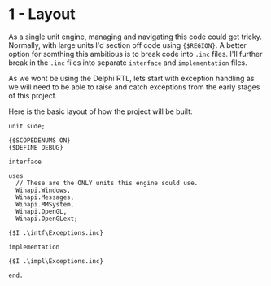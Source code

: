 # 1 - Layout

As a single unit engine, managing and navigating this code could get tricky. Normally, with large units I'd section off code using `{$REGION}`. A better option for somthing this ambitious is to break code into `.inc` files.
I'll further break in the `.inc` files into separate `interface` and `implementation` files.

As we wont be using the Delphi RTL, lets start with exception handling as we will need to be able to raise and catch exceptions from the early stages of this project.

Here is the basic layout of how the project will be built:
```Delphi
unit sude;

{$SCOPEDENUMS ON}
{$DEFINE DEBUG}

interface

uses
  // These are the ONLY units this engine sould use.
  Winapi.Windows,
  Winapi.Messages,
  Winapi.MMSystem,
  Winapi.OpenGL,
  Winapi.OpenGLext;

{$I .\intf\Exceptions.inc}

implementation

{$I .\impl\Exceptions.inc}

end.
```
